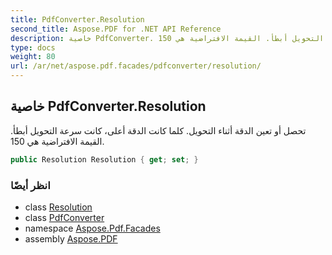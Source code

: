 ```yaml
---
title: PdfConverter.Resolution
second_title: Aspose.PDF for .NET API Reference
description: خاصية PdfConverter. تحصل أو تعين الدقة أثناء التحويل. كلما كانت الدقة أعلى، كانت سرعة التحويل أبطأ. القيمة الافتراضية هي 150
type: docs
weight: 80
url: /ar/net/aspose.pdf.facades/pdfconverter/resolution/
---
```

## خاصية PdfConverter.Resolution

تحصل أو تعين الدقة أثناء التحويل. كلما كانت الدقة أعلى، كانت سرعة التحويل أبطأ. القيمة الافتراضية هي 150.

```csharp
public Resolution Resolution { get; set; }
```

### انظر أيضًا

* class [Resolution](../../../aspose.pdf.devices/resolution/)
* class [PdfConverter](../)
* namespace [Aspose.Pdf.Facades](../../../aspose.pdf.facades/)
* assembly [Aspose.PDF](../../../)